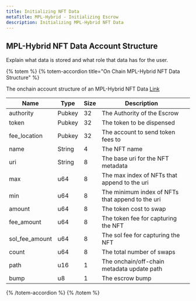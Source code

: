```yaml
---
title: Initializing NFT Data
metaTitle: MPL-Hybrid - Initializing Escrow
description: Initializing MPL-Hybrid NFT Data
---
```


## MPL-Hybrid NFT Data Account Structure

Explain what data is stored and what role that data has for the user.

{% totem %}
{% totem-accordion title="On Chain MPL-Hybrid NFT Data Structure" %}

The onchain account structure of an MPL-Hybrid NFT Data [Link](https://github.com/metaplex-foundation/mpl-hybrid/blob/main/programs/mpl-hybrid/src/state/nft_data.rs)

| Name           | Type   | Size | Description                                      |     |
| -------------- | ------ | ---- | ------------------------------------------------ | --- |
| authority      | Pubkey | 32   | The Authority of the Escrow                      |     |
| token          | Pubkey | 32   | The token to be dispensed                        |     |
| fee_location   | Pubkey | 32   | The account to send token fees to                |     |
| name           | String | 4    | The NFT name                                     |     |
| uri            | String | 8    | The base uri for the NFT metadata                |     |
| max            | u64    | 8    | The max index of NFTs that append to the uri     |     |
| min            | u64    | 8    | The minimum index of NFTs that append to the uri |     |
| amount         | u64    | 8    | The token cost to swap                           |     |
| fee_amount     | u64    | 8    | The token fee for capturing the NFT              |     |
| sol_fee_amount | u64    | 8    | The sol fee for capturing the NFT                |     |
| count          | u64    | 8    | The total number of swaps                        |     |
| path           | u16    | 1    | The onchain/off-chain metadata update path       |     |
| bump           | u8     | 1    | The escrow bump                                  |     |

{% /totem-accordion %}
{% /totem %}
